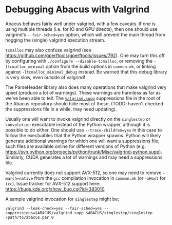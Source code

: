 # Debugging Abacus with Valgrind

Abacus behaves fairly well under valgrind, with a few caveats.
If one is using multiple threads (i.e. for IO and GPU directs),
then one should use valgrind's `--fair-sched=yes` option, which will
prevent the main thread from hogging the (single) valgrind
execution stream.

`tcmalloc` may also confuse valgrind (see https://github.com/gperftools/gperftools/issues/792).
One may turn this off by configuring with `./configure --disable-tcmalloc`, or
removing the `-ltcmalloc_minimal` option from
the build options in `common.mk`, or linking against `-ltcmalloc_minimal_debug`
instead.  Be warned that this debug library is very slow, even outside
of valgrind!

The ParseHeader library also does many operations
that make valgrind very upset (produce a lot of warnings).
These warnings are harmless as far as we've been able to tell.
The [`valgrind.supp`](https://github.com/abacusorg/abacus-public/blob/master/valgrind.supp)
suppressions file in the root of the Abacus repository should hide
most of these. (TODO: haven't checked the suppressions file
in a while, may need updating).

Usually one will want to invoke valgrind directly on the 
`singlestep` or `convolution` executable instead of the
Python wrapper, although it is possible to do either.  One should
use `--trace-children=yes` in this case to follow the exectuables
that the Python wrapper spawns.  Python will likely generate additional
warnings for which one will want a suppressions file; such files
are available online for different versions of Python
(e.g. https://svn.python.org/projects/python/trunk/Misc/valgrind-python.supp).
Similarly, CUDA generates a lot of warnings and may need a suppressions file.

Valgrind currently does not support AVX-512, so one may need to remove `-march=native`
from the `gcc` compilation invocation in `common.mk` (or `-xHost` for `icc`).
Issue tracker for AVX-512 support here: https://bugs.kde.org/show_bug.cgi?id=383010




A sample valgrind invocation for `singlestep` might be:
```
valgrind --leak-check=yes --fair-sched=yes --suppressions=$ABACUS/valgrind.supp $ABACUS/singlestep/singlestep /path/to/abacus.par 0
```
